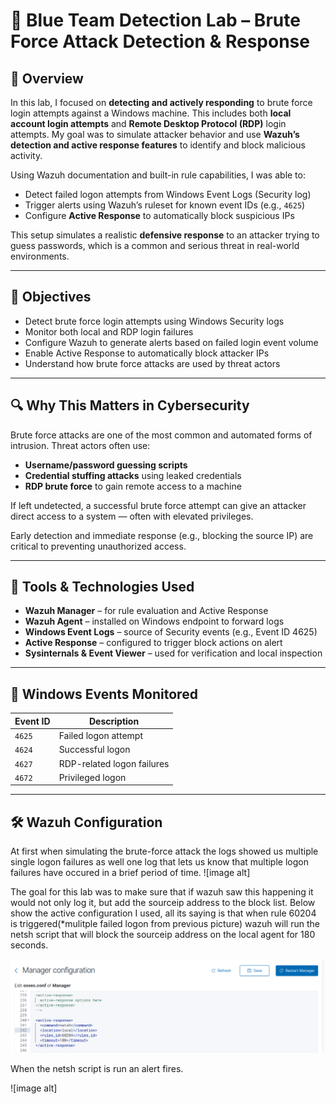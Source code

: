 # 🔐 Blue Team Detection Lab – Brute Force Attack Detection & Response

## 📖 Overview

In this lab, I focused on **detecting and actively responding** to brute force login attempts against a Windows machine. This includes both **local account login attempts** and **Remote Desktop Protocol (RDP)** login attempts. My goal was to simulate attacker behavior and use **Wazuh’s detection and active response features** to identify and block malicious activity.

Using Wazuh documentation and built-in rule capabilities, I was able to:
- Detect failed logon attempts from Windows Event Logs (Security log)
- Trigger alerts using Wazuh’s ruleset for known event IDs (e.g., `4625`)
- Configure **Active Response** to automatically block suspicious IPs

This setup simulates a realistic **defensive response** to an attacker trying to guess passwords, which is a common and serious threat in real-world environments.

---

## 🎯 Objectives

- Detect brute force login attempts using Windows Security logs
- Monitor both local and RDP login failures
- Configure Wazuh to generate alerts based on failed login event volume
- Enable Active Response to automatically block attacker IPs
- Understand how brute force attacks are used by threat actors

---

## 🔍 Why This Matters in Cybersecurity

Brute force attacks are one of the most common and automated forms of intrusion. Threat actors often use:
- **Username/password guessing scripts**
- **Credential stuffing attacks** using leaked credentials
- **RDP brute force** to gain remote access to a machine

If left undetected, a successful brute force attempt can give an attacker direct access to a system — often with elevated privileges.

Early detection and immediate response (e.g., blocking the source IP) are critical to preventing unauthorized access.

---

## 🧰 Tools & Technologies Used

- **Wazuh Manager** – for rule evaluation and Active Response
- **Wazuh Agent** – installed on Windows endpoint to forward logs
- **Windows Event Logs** – source of Security events (e.g., Event ID 4625)
- **Active Response** – configured to trigger block actions on alert
- **Sysinternals & Event Viewer** – used for verification and local inspection

---

## 📂 Windows Events Monitored

| Event ID | Description                 |
|----------|-----------------------------|
| `4625`   | Failed logon attempt         |
| `4624`   | Successful logon             |
| `4627`   | RDP-related logon failures   |
| `4672`   | Privileged logon             |

---

## 🛠 Wazuh Configuration

At first when simulating the brute-force attack the logs showed us multiple single logon failures as well one log that lets us know that multiple logon failures have occured in a brief period of time.
![image alt]


The goal for this lab was to make sure that if wazuh saw this happening it would not only log it, but add the sourceip address to the block list. Below show the active configuration I used, all its saying is that when rule 60204 is triggered(*mulitple failed logon from previous picture) wazuh will run the netsh script that will block the sourceip address on the local agent for 180 seconds.

![image alt](https://github.com/UVSasa/Network-Defense/blob/main/Screenshots/ActiveRConfig.png?raw=true)


When the netsh script is run an alert fires.

![image alt]

